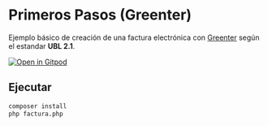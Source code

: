 # Primeros Pasos (Greenter)
Ejemplo básico de creación de una factura electrónica con [Greenter](https://github.com/thegreenter/greenter) según el estandar **UBL 2.1**.

[![Open in Gitpod](https://gitpod.io/button/open-in-gitpod.svg)](https://gitpod.io/#https://github.com/joelmgjt/firststeps)

## Ejecutar
```bash
composer install
php factura.php
```
